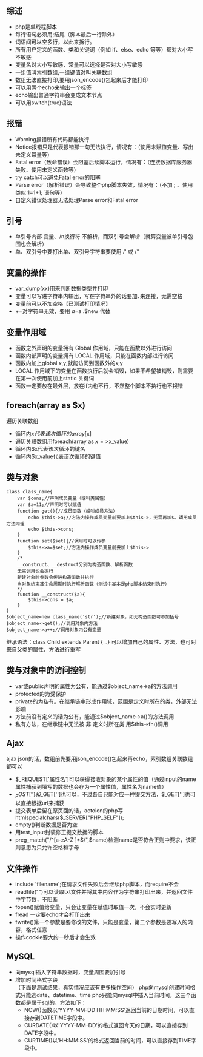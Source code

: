 
## 综述
- php是单线程脚本
- 每行语句必须用;结尾（脚本最后一行除外）
- 词语间可以空多行，以此来拆行。
- 所有用户定义的函数、类和关键词（例如 if、else、echo 等等）都对大小写不敏感
- 变量名对大小写敏感，常量可以选择是否对大小写敏感
- 一组值叫索引数组,一组键值对叫关联数组
- 数组无法直接打印,要用json_encode()包起来后才能打印
- 可以用两个echo来输出一个标签
- echo输出普通字符串会变成文本节点
- 可以用switch(true)语法


## 报错
- Warning报错所有代码都能执行
- Notice报错只是代表报错那一句无法执行，情况有：（使用未赋值变量、写出未定义常量等）
- Fatal error（致命错误）会阻塞后续脚本运行，情况有：（连接数据库服务器失败、使用未定义函数等）
- try catch可以避免Fatal error的阻塞
- Parse error（解析错误）会导致整个php脚本失效，情况有：（不加 ; 、使用类似 1=1+1; 语句等）
- 自定义错误处理器无法处理Parse error和Fatal error
  
  
## 引号
- 单引号内部 变量、/n换行符 不解析，而双引号会解析（就算变量被单引号包围也会解析）
- 单、双引号中要打出单、双引号字符串要使用 /' 或 /" 


## 变量的操作
- var_dump(xx)用来判断数据类型并打印
- 变量可以写进字符串内输出，写在字符串外的话要加`.`来连接，无需空格
- 变量前可以不加空格【已测试打印情况】
- +=对字符串无效，要用 $a=$a .$new 代替


## 变量作用域
- 函数之外声明的变量拥有 Global 作用域，只能在函数以外进行访问
- 函数内部声明的变量拥有 LOCAL 作用域，只能在函数内部进行访问
- 函数内加上global $x,$y;就能访问到函数外的$x,$y
- LOCAL 作用域下的变量在函数执行后就会销毁，如果不希望被销毁，则需要在第一次使用前加上static 关键词
- 函数一定要放在最外层，放在if内也不行，不然整个脚本不执行也不报错


## foreach(array as $x) 
遍历关联数组
- 循环内$x代表该次循环的array[$x]
- 遍历关联数组用foreach(array as $x=>$x_value)
- 循环内$x代表该次循环的键名
- 循环内$x_value代表该次循环的键值


## 类与对象
```
class class_name{
    var $cons;//声明成员变量（或叫类属性）
    var $a=11;//声明时可以赋值
    function get(){//成员函数（或叫成员方法）
        echo $this->a;//方法内操作成员变量前要加上$this->，无需再加$。调用成员方法同理
        echo $this->cons;
    }
    function set($set){//调用时可以传参
        $this->a=$set;//方法内操作成员变量前要加上$this->
    }
    /*
    __construct、__destruct分别为构造函数、解析函数
    无需调用也会执行
    新建对象时参数会传进构造函数并执行
    当对象结束其生命周期时执行解析函数（测试中基本是php脚本结束时执行）
    */
    function __construct($a){
        $this->cons = $a;
    }
}
$object_name=new class_name('str');//新建对象，如无构造函数可不加括号
$object_name->get();//调用对象内方法
$object_name->a++;//调用对象内公有变量
```
继承语法：class Child extends Parent { ..}
可以增加自己的属性、方法，也可对来自父类的属性、方法进行重写


## 类与对象中的访问控制
- var或public声明的属性为公有，能通过$object_name->a的方法调用
- protected的为受保护
- private的为私有。在继承链中形成作用域，范围是定义时所在的类，外部无法影响
- 方法前没有定义的话为公有，能通过$object_name->a()的方法调用
- 私有方法，在继承链中无法被 非 定义时所在类 用$this->fn()调用


## Ajax
ajax json的话，数组前先要用json_encode()包起来再echo，索引数组关联数组都可以
- $_REQUEST['属性名']可以获得接收对象的某个属性的值（通过input的name属性捕获到填写的数据也会存为一个属性值，属性名为name值）
- $_POST['']和$_GET['']也可以，不过各自只能对应一种提交方法，$_GET['']也可以直接根据url来捕获
- 提交表单后留在原页面的话，actoion的php写htmlspecialchars($_SERVER["PHP_SELF"]);
- empty()判断数据是否为空
- 用test_input封装修正提交数据的脚本
- preg_match("/^[a-zA-Z ]*$/",$name)检测name是否符合正则中要求，该正则意思为只允许空格和字母


## 文件操作
- include 'filename';在请求文件失败后会继续php脚本，而require不会
- readfile("")可以读取txt文件并将其中内容作为字符串打印出来，并返回文件中字节数，不阻断
- fopen()赋值给变量，只会让变量在赋值时取值一次，不会实时更新
- fread 一定要echo才会打印出来
- fwrite()第一个参数是要修改的文件，只能是变量，第二个参数是要写入的内容，格式任意
- 操作cookie要大约一秒后才会生效


## MySQL
- 向mysql插入字符串数据时，变量周围要加引号
- 增加时间格式字段  
  （下面是测试结果，真实情况应该有更多操作空间）
  php向mysql创建时间格式只能选date、datetime、time
  php只能向mysql中插入当前时间，这三个函数都是属于sql的，方法如下：
  - NOW()函数以'YYYY-MM-DD HH:MM:SS'返回当前的日期时间，可以直接存到DATETIME字段中。 
  - CURDATE()以'YYYY-MM-DD'的格式返回今天的日期，可以直接存到DATE字段中。 
  - CURTIME()以'HH:MM:SS'的格式返回当前的时间，可以直接存到TIME字段中。 
  


